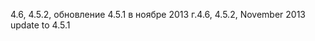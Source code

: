 <span data-ttu-id="3f252-101">4.6, 4.5.2, обновление 4.5.1 в ноябре 2013 г.</span><span class="sxs-lookup"><span data-stu-id="3f252-101">4.6, 4.5.2, November 2013 update to 4.5.1</span></span>